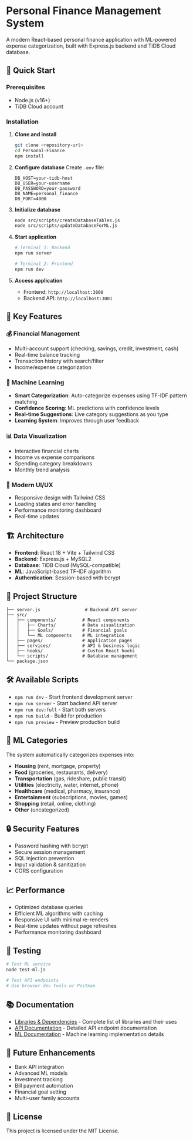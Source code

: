 # Personal Finance Management System

A modern React-based personal finance application with ML-powered expense categorization, built with Express.js backend and TiDB Cloud database.

## 🚀 Quick Start

### Prerequisites
- Node.js (v16+)
- TiDB Cloud account

### Installation

1. **Clone and install**
   ```bash
   git clone <repository-url>
   cd Personal-Finance
   npm install
   ```

2. **Configure database**
   Create `.env` file:
   ```env
   DB_HOST=your-tidb-host
   DB_USER=your-username
   DB_PASSWORD=your-password
   DB_NAME=personal_finance
   DB_PORT=4000
   ```

3. **Initialize database**
   ```bash
   node src/scripts/createDatabaseTables.js
   node src/scripts/updateDatabaseForML.js
   ```

4. **Start application**
   ```bash
   # Terminal 1: Backend
   npm run server
   
   # Terminal 2: Frontend
   npm run dev
   ```

5. **Access application**
   - Frontend: `http://localhost:3000`
   - Backend API: `http://localhost:3001`

## 🎯 Key Features

### 💰 Financial Management
- Multi-account support (checking, savings, credit, investment, cash)
- Real-time balance tracking
- Transaction history with search/filter
- Income/expense categorization

### 🤖 Machine Learning
- **Smart Categorization**: Auto-categorize expenses using TF-IDF pattern matching
- **Confidence Scoring**: ML predictions with confidence levels
- **Real-time Suggestions**: Live category suggestions as you type
- **Learning System**: Improves through user feedback

### 📊 Data Visualization
- Interactive financial charts
- Income vs expense comparisons
- Spending category breakdowns
- Monthly trend analysis

### 🎨 Modern UI/UX
- Responsive design with Tailwind CSS
- Loading states and error handling
- Performance monitoring dashboard
- Real-time updates

## 🏗️ Architecture

- **Frontend**: React 18 + Vite + Tailwind CSS
- **Backend**: Express.js + MySQL2
- **Database**: TiDB Cloud (MySQL-compatible)
- **ML**: JavaScript-based TF-IDF algorithm
- **Authentication**: Session-based with bcrypt

## 📁 Project Structure

```
├── server.js                 # Backend API server
├── src/
│   ├── components/          # React components
│   │   ├── Charts/          # Data visualization
│   │   ├── Goals/           # Financial goals
│   │   └── ML components    # ML integration
│   ├── pages/               # Application pages
│   ├── services/            # API & business logic
│   ├── hooks/               # Custom React hooks
│   └── scripts/             # Database management
└── package.json
```

## 🛠️ Available Scripts

- `npm run dev` - Start frontend development server
- `npm run server` - Start backend API server
- `npm run dev:full` - Start both servers
- `npm run build` - Build for production
- `npm run preview` - Preview production build

## 🔧 ML Categories

The system automatically categorizes expenses into:
- **Housing** (rent, mortgage, property)
- **Food** (groceries, restaurants, delivery)
- **Transportation** (gas, rideshare, public transit)
- **Utilities** (electricity, water, internet, phone)
- **Healthcare** (medical, pharmacy, insurance)
- **Entertainment** (subscriptions, movies, games)
- **Shopping** (retail, online, clothing)
- **Other** (uncategorized)

## 🔒 Security Features

- Password hashing with bcrypt
- Secure session management
- SQL injection prevention
- Input validation & sanitization
- CORS configuration

## 📈 Performance

- Optimized database queries
- Efficient ML algorithms with caching
- Responsive UI with minimal re-renders
- Real-time updates without page refreshes
- Performance monitoring dashboard

## 🧪 Testing

```bash
# Test ML service
node test-ml.js

# Test API endpoints
# Use browser dev tools or Postman
```

## 📚 Documentation

- [Libraries & Dependencies](LIBRARIES.md) - Complete list of libraries and their uses
- [API Documentation](API.md) - Detailed API endpoint documentation
- [ML Documentation](ML.md) - Machine learning implementation details

## 🚀 Future Enhancements

- Bank API integration
- Advanced ML models
- Investment tracking
- Bill payment automation
- Financial goal setting
- Multi-user family accounts

## 📄 License

This project is licensed under the MIT License.